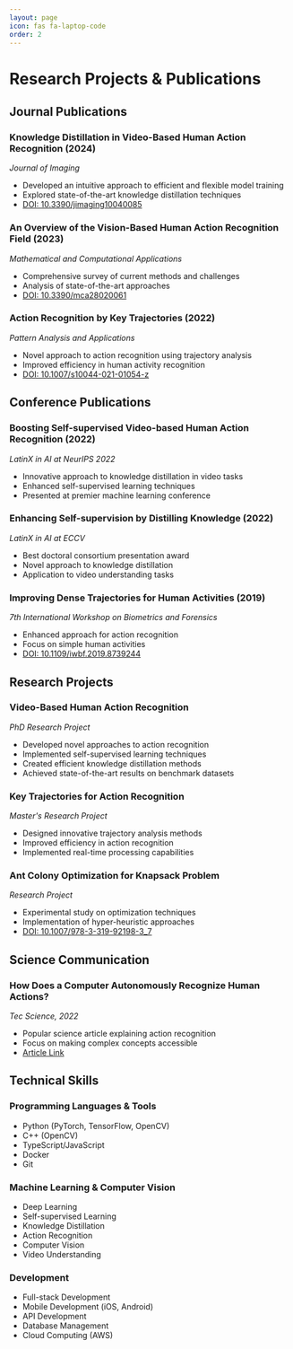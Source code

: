 ```yaml
---
layout: page
icon: fas fa-laptop-code
order: 2
---
```


# Research Projects & Publications

## Journal Publications

### Knowledge Distillation in Video-Based Human Action Recognition (2024)
*Journal of Imaging*
- Developed an intuitive approach to efficient and flexible model training
- Explored state-of-the-art knowledge distillation techniques
- [DOI: 10.3390/jimaging10040085](https://doi.org/10.3390/jimaging10040085)

### An Overview of the Vision-Based Human Action Recognition Field (2023)
*Mathematical and Computational Applications*
- Comprehensive survey of current methods and challenges
- Analysis of state-of-the-art approaches
- [DOI: 10.3390/mca28020061](https://doi.org/10.3390/mca28020061)

### Action Recognition by Key Trajectories (2022)
*Pattern Analysis and Applications*
- Novel approach to action recognition using trajectory analysis
- Improved efficiency in human activity recognition
- [DOI: 10.1007/s10044-021-01054-z](https://doi.org/10.1007/s10044-021-01054-z)

## Conference Publications

### Boosting Self-supervised Video-based Human Action Recognition (2022)
*LatinX in AI at NeurIPS 2022*
- Innovative approach to knowledge distillation in video tasks
- Enhanced self-supervised learning techniques
- Presented at premier machine learning conference

### Enhancing Self-supervision by Distilling Knowledge (2022)
*LatinX in AI at ECCV*
- Best doctoral consortium presentation award
- Novel approach to knowledge distillation
- Application to video understanding tasks

### Improving Dense Trajectories for Human Activities (2019)
*7th International Workshop on Biometrics and Forensics*
- Enhanced approach for action recognition
- Focus on simple human activities
- [DOI: 10.1109/iwbf.2019.8739244](https://doi.org/10.1109/iwbf.2019.8739244)

## Research Projects

### Video-Based Human Action Recognition
*PhD Research Project*
- Developed novel approaches to action recognition
- Implemented self-supervised learning techniques
- Created efficient knowledge distillation methods
- Achieved state-of-the-art results on benchmark datasets

### Key Trajectories for Action Recognition
*Master's Research Project*
- Designed innovative trajectory analysis methods
- Improved efficiency in action recognition
- Implemented real-time processing capabilities

### Ant Colony Optimization for Knapsack Problem
*Research Project*
- Experimental study on optimization techniques
- Implementation of hyper-heuristic approaches
- [DOI: 10.1007/978-3-319-92198-3_7](https://doi.org/10.1007/978-3-319-92198-3_7)

## Science Communication

### How Does a Computer Autonomously Recognize Human Actions?
*Tec Science, 2022*
- Popular science article explaining action recognition
- Focus on making complex concepts accessible
- [Article Link](https://tecscience.tec.mx/es/divulgacion-ciencia/como-una-computadora-es-capaz-de-reconocer-las-acciones-humanas-de-forma-autonoma/)

## Technical Skills

### Programming Languages & Tools
- Python (PyTorch, TensorFlow, OpenCV)
- C++ (OpenCV)
- TypeScript/JavaScript
- Docker
- Git

### Machine Learning & Computer Vision
- Deep Learning
- Self-supervised Learning
- Knowledge Distillation
- Action Recognition
- Computer Vision
- Video Understanding

### Development
- Full-stack Development
- Mobile Development (iOS, Android)
- API Development
- Database Management
- Cloud Computing (AWS)

